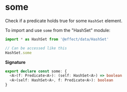 # some

Check if a predicate holds true for some `HashSet` element.

To import and use `some` from the "HashSet" module:

```ts
import * as HashSet from '@effect/data/HashSet'

// Can be accessed like this
HashSet.some
```

**Signature**

```ts
export declare const some: {
  <A>(f: Predicate<A>): (self: HashSet<A>) => boolean
  <A>(self: HashSet<A>, f: Predicate<A>): boolean
}
```
